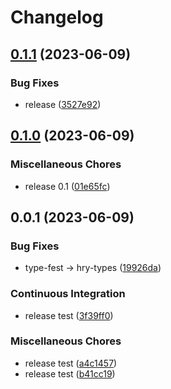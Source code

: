 # Changelog

## [0.1.1](https://github.com/missannil/ts-wmp/compare/v0.1.0...v0.1.1) (2023-06-09)


### Bug Fixes

* release ([3527e92](https://github.com/missannil/ts-wmp/commit/3527e920979ef02d0052d1014494c3687b175003))

## [0.1.0](https://github.com/missannil/ts-wmp/compare/v0.0.1...v0.1.0) (2023-06-09)


### Miscellaneous Chores

* release 0.1 ([01e65fc](https://github.com/missannil/ts-wmp/commit/01e65fc97a58c31b711d57adbcbb7ccfb2b34521))

## 0.0.1 (2023-06-09)


### Bug Fixes

* type-fest -&gt; hry-types ([19926da](https://github.com/missannil/ts-wmp/commit/19926daf9937a7c2111c226d4423fef35700c0f7))


### Continuous Integration

* release test ([3f39ff0](https://github.com/missannil/ts-wmp/commit/3f39ff0eef6ed45512d433f4e80049215da03129))


### Miscellaneous Chores

* release test ([a4c1457](https://github.com/missannil/ts-wmp/commit/a4c14577e07dbd2faa2e939a065bdfeb8b729e78))
* release test ([b41cc19](https://github.com/missannil/ts-wmp/commit/b41cc19e38b28616a14a968eceaddb8f90059700))
